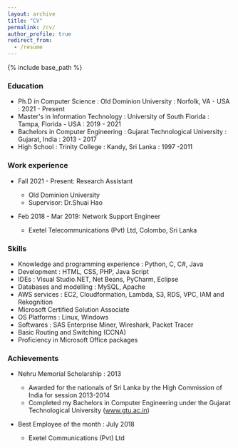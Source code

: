 ```yaml
---
layout: archive
title: "CV"
permalink: /cv/
author_profile: true
redirect_from:
  - /resume
---
```


{% include base_path %}

### Education

* Ph.D in Computer Science : Old Dominion University : Norfolk, VA - USA : 2021 - Present
* Master's in Information Technology : University of South Florida : Tampa, Florida - USA : 2019 - 2021
* Bachelors in Computer Engineering : Gujarat Technological University : Gujarat, India : 2013 - 2017
* High School : Trinity College : Kandy, Sri Lanka : 1997 -2011

### Work experience

* Fall 2021 - Present: Research Assistant
  * Old Dominion University
  * Supervisor: Dr.Shuai Hao

* Feb 2018 - Mar 2019: Network Support Engineer
  * Exetel Telecommunications (Pvt) Ltd, Colombo, Sri Lanka

  
### Skills

* Knowledge and programming experience : Python, C, C#, Java
* Development : HTML, CSS, PHP, Java Script
* IDEs : Visual Studio.NET, Net Beans, PyCharm, Eclipse
* Databases and modelling : MySQL, Apache
* AWS services : EC2, Cloudformation, Lambda, S3, RDS, VPC, IAM and  Rekognition
* Microsoft Certified Solution Associate
* OS Platforms : Linux, Windows
* Softwares : SAS Enterprise Miner, Wireshark, Packet Tracer
* Basic Routing and Switching (CCNA)
* Proficiency in Microsoft Office packages

### Achievements

* Nehru Memorial Scholarship : 2013
  * Awarded for the nationals of Sri Lanka by the High Commission of India for session 2013-2014
  * Completed my Bachelors in Computer Engineering under the Gujarat Technological University (www.gtu.ac.in)
 
* Best Employee of the month : July 2018
  * Exetel Communications (Pvt) Ltd
